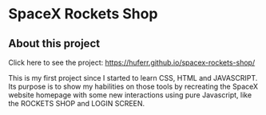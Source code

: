 # SpaceX Rockets Shop
## About this project
Click here to see the project: https://huferr.github.io/spacex-rockets-shop/

This is my first project since I started to learn CSS, HTML and JAVASCRIPT. Its purpose is to show my habilities on those tools by recreating the SpaceX website homepage with some new interactions using pure Javascript, like the ROCKETS SHOP and LOGIN SCREEN.
